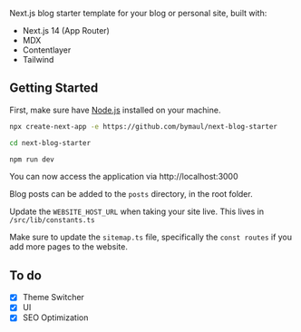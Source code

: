 Next.js blog starter template for your blog or personal site, built with:

-   Next.js 14 (App Router)
-   MDX
-   Contentlayer
-   Tailwind

## Getting Started

First, make sure have [Node.js](https://nodejs.org/en) installed on your machine.

```bash
npx create-next-app -e https://github.com/bymaul/next-blog-starter

cd next-blog-starter

npm run dev
```

You can now access the application via http://localhost:3000

Blog posts can be added to the `posts` directory, in the root folder.

Update the `WEBSITE_HOST_URL` when taking your site live. This lives in `/src/lib/constants.ts`

Make sure to update the `sitemap.ts` file, specifically the `const routes` if you add more pages to the website.

## To do

-   [x] Theme Switcher
-   [x] UI
-   [x] SEO Optimization
